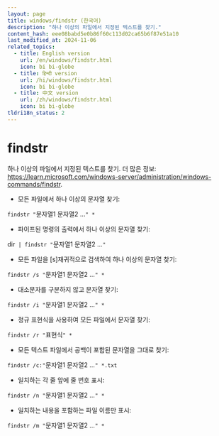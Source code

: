 ```yaml
---
layout: page
title: windows/findstr (한국어)
description: "하나 이상의 파일에서 지정된 텍스트를 찾기."
content_hash: eee08babd5e0b86f60c113d02ca65b6f87e51a10
last_modified_at: 2024-11-06
related_topics:
  - title: English version
    url: /en/windows/findstr.html
    icon: bi bi-globe
  - title: हिन्दी version
    url: /hi/windows/findstr.html
    icon: bi bi-globe
  - title: 中文 version
    url: /zh/windows/findstr.html
    icon: bi bi-globe
tldri18n_status: 2
---
```

# findstr

하나 이상의 파일에서 지정된 텍스트를 찾기.
더 많은 정보: <https://learn.microsoft.com/windows-server/administration/windows-commands/findstr>.

- 모든 파일에서 하나 이상의 문자열 찾기:

`findstr "`<span class="tldr-var badge badge-pill bg-dark-lm bg-white-dm text-white-lm text-dark-dm font-weight-bold">문자열1 문자열2 ...</span>`" *`

- 파이프된 명령의 출력에서 하나 이상의 문자열 찾기:

<span class="tldr-var badge badge-pill bg-dark-lm bg-white-dm text-white-lm text-dark-dm font-weight-bold">dir</span>` | findstr "`<span class="tldr-var badge badge-pill bg-dark-lm bg-white-dm text-white-lm text-dark-dm font-weight-bold">문자열1 문자열2 ...</span>`"`

- 모든 파일을 [s]재귀적으로 검색하여 하나 이상의 문자열 찾기:

`findstr /s "`<span class="tldr-var badge badge-pill bg-dark-lm bg-white-dm text-white-lm text-dark-dm font-weight-bold">문자열1 문자열2 ...</span>`" *`

- 대소문자를 구분하지 않고 문자열 찾기:

`findstr /i "`<span class="tldr-var badge badge-pill bg-dark-lm bg-white-dm text-white-lm text-dark-dm font-weight-bold">문자열1 문자열2 ...</span>`" *`

- 정규 표현식을 사용하여 모든 파일에서 문자열 찾기:

`findstr /r "`<span class="tldr-var badge badge-pill bg-dark-lm bg-white-dm text-white-lm text-dark-dm font-weight-bold">표현식</span>`" *`

- 모든 텍스트 파일에서 공백이 포함된 문자열을 그대로 찾기:

`findstr /c:"`<span class="tldr-var badge badge-pill bg-dark-lm bg-white-dm text-white-lm text-dark-dm font-weight-bold">문자열1 문자열2 ...</span>`" *.txt`

- 일치하는 각 줄 앞에 줄 번호 표시:

`findstr /n "`<span class="tldr-var badge badge-pill bg-dark-lm bg-white-dm text-white-lm text-dark-dm font-weight-bold">문자열1 문자열2 ...</span>`" *`

- 일치하는 내용을 포함하는 파일 이름만 표시:

`findstr /m "`<span class="tldr-var badge badge-pill bg-dark-lm bg-white-dm text-white-lm text-dark-dm font-weight-bold">문자열1 문자열2 ...</span>`" *`
